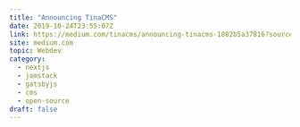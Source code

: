 ```yaml
---
title: "Announcing TinaCMS"
date: 2019-10-24T23:55:07Z
link: https://medium.com/tinacms/announcing-tinacms-1082b5a37816?source=rss------jamstack-5&utm_medium=RSS&utm_source=hune
site: medium.com
topic: Webdev
category:
  - nextjs
  - jamstack
  - gatsbyjs
  - cms
  - open-source
draft: false
---
```

